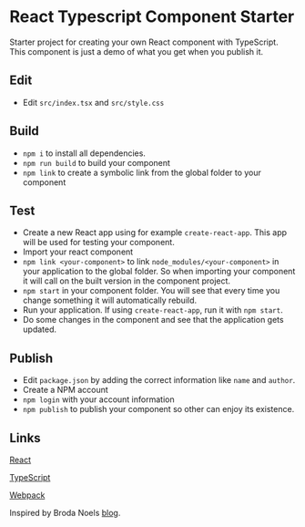 React Typescript Component Starter
=

Starter project for creating your own React component with TypeScript. This component is just a demo of what you get when you publish it.

## Edit
* Edit `src/index.tsx` and `src/style.css`

## Build
* `npm i` to install all dependencies.
* `npm run build` to build your component
* `npm link` to create a symbolic link from the global folder to your component

## Test
* Create a new React app using for example `create-react-app`. This app will be used for testing your component.
* Import your react component
* `npm link <your-component>` to link `node_modules/<your-component>` in your application to the global folder. So when importing your component it will call on the built version in the component project.
* `npm start` in your component folder. You will see that every time you change something it will automatically rebuild.
* Run your application. If using `create-react-app`, run it with `npm start`.
* Do some changes in the component and see that the application gets updated.

## Publish
* Edit `package.json` by adding the correct information like `name` and `author`.
* Create a NPM account
* `npm login` with your account information
* `npm publish` to publish your component so other can enjoy its existence.

## Links

[React](https://reactjs.org/)

[TypeScript](https://www.typescriptlang.org/)

[Webpack](https://webpack.js.org/)

Inspired by Broda Noels [blog](https://medium.com/BrodaNoel/how-to-create-a-react-component-and-publish-it-in-npm-668ad7d363ce).



